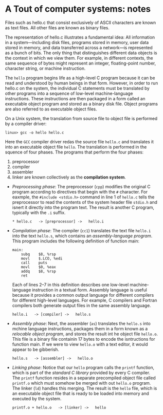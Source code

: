 # A Tout of computer systems: notes
Files such as hello.c that consist exclusively
of ASCII characters are known as text files. All other files are known as binary
files.

The representation of hello.c illustrates a fundamental idea: All information
in a system—including disk files, programs stored in memory, user data stored in
memory, and data transferred across a network—is represented as a bunch of bits.
The only thing that distinguishes different data objects is the context in which
we view them. For example, in different contexts, the same sequence of bytes
might represent an integer, floating-point number, character string, or machine
instruction.

The `hello` program begins life as a high-level C program because it can be read
and understood by human beings in that form. However, in order to run hello.c
on the system, the individual C statements must be translated by other programs
into a sequence of low-level machine-language instructions. These instructions are
then packaged in a form called an executable object program and stored as a binary
disk file. Object programs are also referred to as executable object files.

On a Unix system, the translation from source file to object file is performed
by a compiler driver:
```
linux> gcc -o hello hello.c
```

Here the `GCC` compiler driver redas the source file `hello.c` and translates it into
an executable object file `hello`. The translation is performed in the squence 
of four phases. The programs that perform the four phases:
1. preprocessor
2. compiler
3. assembler
4. linker
are known collectively as the __compilation system__.

 + _Preprocessing phase_: The preprocessor (`cpp`) modifies the original C program
   according to directives that begin with the `#` character. For eaxmple, the
   `#include <stdio.h>` command in line 1 of `hello.c` tells the preprocessor
   to read the contents of the system header file `stdio.h` and isnert it directly
   into the program text. The result is another C program, typically with the `.i`
   suffix.
   ```
   * hello.c   -> [preprocessor] ->   hello.i
   ```

 + _Compilation phase_: The compiler (`cc1`) translates the   text file `hello.i` into
    the text `hello.s`, which contains an _assembly-language program_. This program includes the following definition
    of function main:
    ```assembly
    main:
        subq    $8, %rsp
        movl    $.LCO, %edi
        call    puts
        movl    $0, %eax
        addq    $8, %rsp
        ret
    ```
    Each of lines 2–7 in this definition describes one low-level machine-
    language instruction in a textual form. Assembly language is useful because
    it provides a common output language for different compilers for different
    high-level languages. For example, C compilers and Fortran compilers both
    generate output files in the same assembly language.
    ```
    hello.i   -> [compiler] ->   hello.s
    ```

 + _Assembly phase_: Next, the assembler (`as`) translates
 the `hello.s` into mchine language instructions,
   packages them in a form known as a _relocable object program_,
   and stores the result int he object file `hello.o`.
   This file is a binary file containin 17 bytes to encode
   the isntructions for function main. If we were to
   view `hello.o` with a text editor, it would
   appear to be gibberish.
   ```
   hello.s   -> [assembler] ->   hello.o
   ```

 + _Linking phase_: Notice that our `hello` program calls
   the `printf` function, which is part of the _standard C library_ provided by every C compiler. The `printf`
   function resides in a separate precompiled object file 
   called `printf.o` which must somehow be merged with
   out `hello.o` program. The linker (`ld`) handles this
   merging. The result is the `hello` file, which is an
   executable object file that is ready to be loaded into 
   memory and executed by the system.
   ```
   printf.o + hello.o   -> [linker] ->   hello
   ```